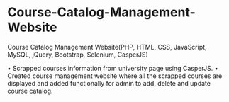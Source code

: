 # Course-Catalog-Management-Website
Course Catalog Management Website(PHP, HTML, CSS, JavaScript, MySQL, jQuery, Bootstrap, Selenium, CasperJS) 

• Scrapped courses information from university page using CasperJS. 
• Created course management website where all the scrapped courses are displayed and added functionally for admin to add, delete and update course catalog.
